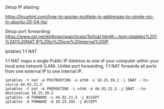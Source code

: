 
Setup IP aliasing:

https://linuxhint.com/how-to-assign-multiple-ip-addresses-to-single-nic-in-ubuntu-20-04-lts/


Setup port forwarding:
https://www.qsl.net/kb9mwr/wapr/tcpip/1to1nat.html#:~:text=Iptables%201%3A1%20NAT,IP%20to%20one%20internal%20IP.


Iptables 1:1 NAT

1:1 NAT maps a single Public IP Address to one of your computer within your local area network (LAN).
Unlike port forwarding, 1:1 NAT forwards all ports from one external IP to one internal IP.

```
iptables -t nat -A POSTROUTING -o eth0 -s 10.25.39.2 -j SNAT --to-source 44.92.21.5
iptables -t nat -A PREROUTING -i eth0 -d 44.92.21.5 -j DNAT --to-destination 10.25.39.2
iptables -A FORWARD -s 44.92.21.5 -j ACCEPT
iptables -A FORWARD -d 10.25.392 -j ACCEPT
```
